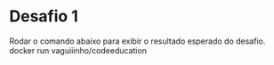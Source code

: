 # Desafio 1

Rodar o comando abaixo para exibir o resultado esperado do desafio.
docker run vaguiiinho/codeeducation
